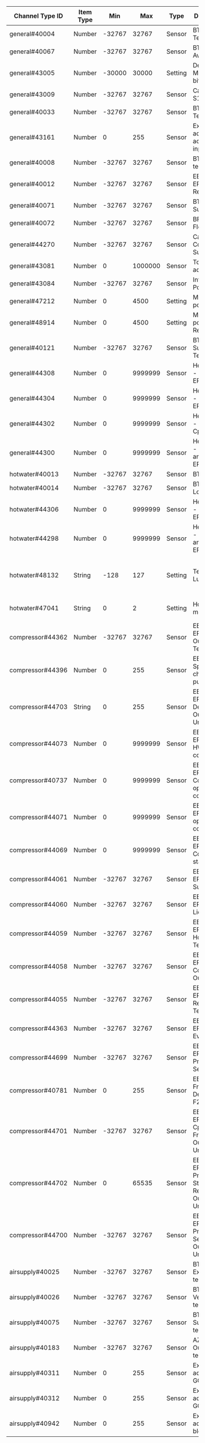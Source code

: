 | Channel Type ID | Item Type    | Min          | Max          | Type    | Description                         | Values                         |
|-----------------|--------------|--------------|--------------|---------|-------------------------------------|--------------------------------|
| general#40004 | Number | -32767 | 32767 | Sensor | BT1 Outdoor Temperature |  |
| general#40067 | Number | -32767 | 32767 | Sensor | BT1 Average |  |
| general#43005 | Number | -30000 | 30000 | Setting | Degree Minutes (16 bit) |  |
| general#43009 | Number | -32767 | 32767 | Sensor | Calc. Supply S1 |  |
| general#40033 | Number | -32767 | 32767 | Sensor | BT50 Room Temp S1 |  |
| general#43161 | Number | 0 | 255 | Sensor | External adjustment activated via input S1 |  |
| general#40008 | Number | -32767 | 32767 | Sensor | BT2 Supply temp S1 |  |
| general#40012 | Number | -32767 | 32767 | Sensor | EB100-EP14-BT3 Return temp |  |
| general#40071 | Number | -32767 | 32767 | Sensor | BT25 Ext. Supply |  |
| general#40072 | Number | -32767 | 32767 | Sensor | BF1 EP14 Flow |  |
| general#44270 | Number | -32767 | 32767 | Sensor | Calc. Cooling Supply S1 |  |
| general#43081 | Number | 0 | 1000000 | Sensor | Tot. op.time add. |  |
| general#43084 | Number | -32767 | 32767 | Sensor | Int. el.add. Power |  |
| general#47212 | Number | 0 | 4500 | Setting | Max int add. power |  |
| general#48914 | Number | 0 | 4500 | Setting | Max int add. power, SG Ready |  |
| general#40121 | Number | -32767 | 32767 | Sensor | BT63 Add Supply Temp |  |
| general#44308 | Number | 0 | 9999999 | Sensor | Heat Meter - Heat Cpr EP14 |  |
| general#44304 | Number | 0 | 9999999 | Sensor | Heat Meter - Pool Cpr EP14 |  |
| general#44302 | Number | 0 | 9999999 | Sensor | Heat Meter - Cooling Cpr EP14 |  |
| general#44300 | Number | 0 | 9999999 | Sensor | Heat Meter - Heat Cpr and Add EP14 |  |
| hotwater#40013 | Number | -32767 | 32767 | Sensor | BT7 HW Top |  |
| hotwater#40014 | Number | -32767 | 32767 | Sensor | BT6 HW Load |  |
| hotwater#44306 | Number | 0 | 9999999 | Sensor | Heat Meter - HW Cpr EP14 |  |
| hotwater#44298 | Number | 0 | 9999999 | Sensor | Heat Meter - HW Cpr and Add EP14 |  |
| hotwater#48132 | String | -128 | 127 | Setting | Temporary Lux | 0=Off, 1=3h, 2=6h, 3=12h, 4=One time increase |
| hotwater#47041 | String | 0 | 2 | Setting | Hot water mode | 0=Economy, 1=Normal, 2=Luxury |
| compressor#44362 | Number | -32767 | 32767 | Sensor | EB101-EP14-BT28 Outdoor Temp |  |
| compressor#44396 | Number | 0 | 255 | Sensor | EB101 Speed charge pump |  |
| compressor#44703 | String | 0 | 255 | Sensor | EB101-EP14 Defrosting Outdoor Unit | 0=No, 1=Active, 2=Passive |
| compressor#44073 | Number | 0 | 9999999 | Sensor | EB101-EP14 Tot. HW op.time compr |  |
| compressor#40737 | Number | 0 | 9999999 | Sensor | EB101-EP14 Tot. Cooling op.time compr |  |
| compressor#44071 | Number | 0 | 9999999 | Sensor | EB101-EP14 Tot. op.time compr |  |
| compressor#44069 | Number | 0 | 9999999 | Sensor | EB101-EP14 Compressor starts |  |
| compressor#44061 | Number | -32767 | 32767 | Sensor | EB101-EP14-BT17 Suction |  |
| compressor#44060 | Number | -32767 | 32767 | Sensor | EB101-EP14-BT15 Liquid Line |  |
| compressor#44059 | Number | -32767 | 32767 | Sensor | EB101-EP14-BT14 Hot Gas Temp |  |
| compressor#44058 | Number | -32767 | 32767 | Sensor | EB101-EP14-BT12 Condensor Out |  |
| compressor#44055 | Number | -32767 | 32767 | Sensor | EB101-EP14-BT3 Return Temp. |  |
| compressor#44363 | Number | -32767 | 32767 | Sensor | EB101-EP14-BT16 Evaporator |  |
| compressor#44699 | Number | -32767 | 32767 | Sensor | EB101-EP14-BP4 Pressure Sensor |  |
| compressor#40781 | Number | 0 | 255 | Sensor | EB101 Cpr Frequency Desired F2040 |  |
| compressor#44701 | Number | -32767 | 32767 | Sensor | EB101-EP14 Actual Cpr Frequency Outdoor Unit |  |
| compressor#44702 | Number | 0 | 65535 | Sensor | EB101-EP14 Protection Status Register Outdoor Unit |  |
| compressor#44700 | Number | -32767 | 32767 | Sensor | EB101-EP14 Low Pressure Sensor Outdoor Unit |  |
| airsupply#40025 | Number | -32767 | 32767 | Sensor | BT20 Exhaust air temp. 1 |  |
| airsupply#40026 | Number | -32767 | 32767 | Sensor | BT21 Vented air temp. 1 |  |
| airsupply#40075 | Number | -32767 | 32767 | Sensor | BT22 Supply air temp. |  |
| airsupply#40183 | Number | -32767 | 32767 | Sensor | AZ30-BT23 Outdoor temp. ERS |  |
| airsupply#40311 | Number | 0 | 255 | Sensor | External ERS accessory GQ2 speed |  |
| airsupply#40312 | Number | 0 | 255 | Sensor | External ERS accessory GQ3 speed |  |
| airsupply#40942 | Number | 0 | 255 | Sensor | External ERS accessory block status |  |
